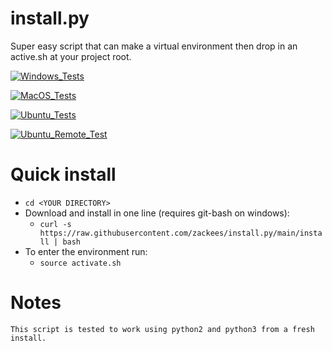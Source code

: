 # install.py

Super easy script that can make a virtual environment then drop in an active.sh at your project root.

[![Windows_Tests](https://github.com/zackees/install.py/actions/workflows/push_win.yml/badge.svg)](https://github.com/zackees/install.py/actions/workflows/push_win.yml)

[![MacOS_Tests](https://github.com/zackees/install.py/actions/workflows/push_macos.yml/badge.svg)](https://github.com/zackees/install.py/actions/workflows/push_macos.yml)

[![Ubuntu_Tests](https://github.com/zackees/install.py/actions/workflows/push_ubuntu.yml/badge.svg)](https://github.com/zackees/install.py/actions/workflows/push_ubuntu.yml)

[![Ubuntu_Remote_Test](https://github.com/zackees/install.py/actions/workflows/push_ubuntu_remote_install.yml/badge.svg)](https://github.com/zackees/install.py/actions/workflows/push_ubuntu_remote_install.yml)


# Quick install


  * `cd <YOUR DIRECTORY>`
  * Download and install in one line (requires git-bash on windows):
    * `curl -s https://raw.githubusercontent.com/zackees/install.py/main/install | bash`
  * To enter the environment run:
    * `source activate.sh`


# Notes
    This script is tested to work using python2 and python3 from a fresh install.
